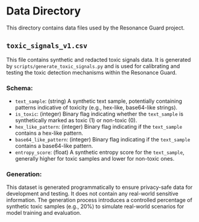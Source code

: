 # Data Directory

This directory contains data files used by the Resonance Guard project.

## `toxic_signals_v1.csv`

This file contains synthetic and redacted toxic signals data. It is generated by `scripts/generate_toxic_signals.py` and is used for calibrating and testing the toxic detection mechanisms within the Resonance Guard.

### Schema:

*   `text_sample`: (string) A synthetic text sample, potentially containing patterns indicative of toxicity (e.g., hex-like, base64-like strings).
*   `is_toxic`: (integer) Binary flag indicating whether the `text_sample` is synthetically marked as toxic (1) or non-toxic (0).
*   `hex_like_pattern`: (integer) Binary flag indicating if the `text_sample` contains a hex-like pattern.
*   `base64_like_pattern`: (integer) Binary flag indicating if the `text_sample` contains a base64-like pattern.
*   `entropy_score`: (float) A synthetic entropy score for the `text_sample`, generally higher for toxic samples and lower for non-toxic ones.

### Generation:

This dataset is generated programmatically to ensure privacy-safe data for development and testing. It does not contain any real-world sensitive information. The generation process introduces a controlled percentage of synthetic toxic samples (e.g., 20%) to simulate real-world scenarios for model training and evaluation.


